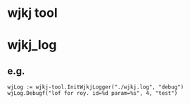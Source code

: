 # wjkj tool

# wjkj_log
## e.g.
```
wjLog := wjkj-tool.InitWjkjLogger("./wjkj.log", "debug")
wjLog.Debugf("lof for roy. id=%d param=%s", 4, "test")
```	